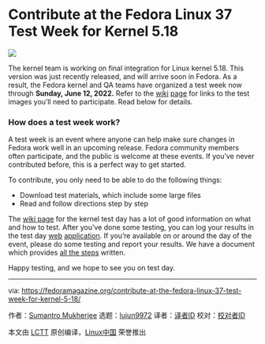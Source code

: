 [#]: subject: "Contribute at the Fedora Linux 37 Test Week for Kernel 5.18 "
[#]: via: "https://fedoramagazine.org/contribute-at-the-fedora-linux-37-test-week-for-kernel-5-18/"
[#]: author: "Sumantro Mukherjee https://fedoramagazine.org/author/sumantrom/"
[#]: collector: "lujun9972"
[#]: translator: " "
[#]: reviewer: " "
[#]: publisher: " "
[#]: url: " "

Contribute at the Fedora Linux 37 Test Week for Kernel 5.18 
======

![][1]

The kernel team is working on final integration for Linux kernel 5.18. This version was just recently released, and will arrive soon in Fedora. As a result, the Fedora kernel and QA teams have organized a test week now through **Sunday, June 12, 2022.** Refer to the [wiki][2] [page][2] for links to the test images you’ll need to participate. Read below for details.

### How does a test week work?

A test week is an event where anyone can help make sure changes in Fedora work well in an upcoming release. Fedora community members often participate, and the public is welcome at these events. If you’ve never contributed before, this is a perfect way to get started.

To contribute, you only need to be able to do the following things:

  * Download test materials, which include some large files
  * Read and follow directions step by step



The [wiki page][2] for the kernel test day has a lot of good information on what and how to test. After you’ve done some testing, you can log your results in the test day [web][3] [application][3]. If you’re available on or around the day of the event, please do some testing and report your results. We have a document which provides [all the steps][4] written.

Happy testing, and we hope to see you on test day.

--------------------------------------------------------------------------------

via: https://fedoramagazine.org/contribute-at-the-fedora-linux-37-test-week-for-kernel-5-18/

作者：[Sumantro Mukherjee][a]
选题：[lujun9972][b]
译者：[译者ID](https://github.com/译者ID)
校对：[校对者ID](https://github.com/校对者ID)

本文由 [LCTT](https://github.com/LCTT/TranslateProject) 原创编译，[Linux中国](https://linux.cn/) 荣誉推出

[a]: https://fedoramagazine.org/author/sumantrom/
[b]: https://github.com/lujun9972
[1]: https://fedoramagazine.org/wp-content/uploads/2022/06/test-days-816x345.jpg
[2]: http://fedoraproject.org/wiki/Test_Day:2022-06-05_Kernel_5.18_Test_Week
[3]: https://testdays.fedoraproject.org/events/136
[4]: https://docs.fedoraproject.org/en-US/quick-docs/kernel/howto-kernel-testday/
